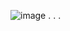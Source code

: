 ![image](https://github.com/SaneIdeal/LoveFo0l/assets/151316209/1157925b-86b6-4ffe-b49b-854101a4c125) . . .
